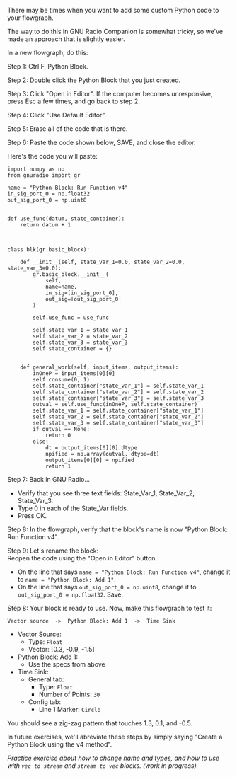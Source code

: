 There may be times when you want to add some custom Python code to your flowgraph.

The way to do this in GNU Radio Companion is somewhat tricky, so we've made an approach that is slightly easier.

In a new flowgraph, do this:

Step 1: Ctrl F, Python Block.

Step 2: Double click the Python Block that you just created.

Step 3: Click "Open in Editor". If the computer becomes unresponsive, press Esc a few times, and go back to step 2.

Step 4: Click "Use Default Editor".

Step 5: Erase all of the code that is there.

Step 6: Paste the code shown below, SAVE, and close the editor.

Here's the code you will paste:

```python3
import numpy as np
from gnuradio import gr

name = "Python Block: Run Function v4"
in_sig_port_0 = np.float32
out_sig_port_0 = np.uint8


def use_func(datum, state_container):
    return datum + 1



class blk(gr.basic_block):

    def __init__(self, state_var_1=0.0, state_var_2=0.0, state_var_3=0.0):
        gr.basic_block.__init__(
            self,
            name=name,
            in_sig=[in_sig_port_0],
            out_sig=[out_sig_port_0]
        )
        
        self.use_func = use_func
        
        self.state_var_1 = state_var_1
        self.state_var_2 = state_var_2
        self.state_var_3 = state_var_3
        self.state_container = {}


    def general_work(self, input_items, output_items):
        inOneP = input_items[0][0]
        self.consume(0, 1)
        self.state_container["state_var_1"] = self.state_var_1
        self.state_container["state_var_2"] = self.state_var_2
        self.state_container["state_var_3"] = self.state_var_3
        outval = self.use_func(inOneP, self.state_container)
        self.state_var_1 = self.state_container["state_var_1"]
        self.state_var_2 = self.state_container["state_var_2"]
        self.state_var_3 = self.state_container["state_var_3"]
        if outval == None:
            return 0
        else:
            dt = output_items[0][0].dtype
            npified = np.array(outval, dtype=dt)
            output_items[0][0] = npified
            return 1
```

Step 7: Back in GNU Radio...
- Verify that you see three text fields: State_Var_1, State_Var_2, State_Var_3.
- Type 0 in each of the State_Var fields.
- Press OK.

Step 8: In the flowgraph, verify that the block's name is now "Python Block: Run Function v4".

Step 9: Let's rename the block:  
Reopen the code using the "Open in Editor" button.  
- On the line that says `name = "Python Block: Run Function v4"`, change it to `name = "Python Block: Add 1"`.
- On the line that says `out_sig_port_0 = np.uint8`, change it to `out_sig_port_0 = np.float32`.
Save.

Step 8: Your block is ready to use. Now, make this flowgraph to test it:

```
Vector source  ->  Python Block: Add 1  ->  Time Sink
```

- Vector Source:
  - Type: `Float`
  - Vector: [0.3, -0.9, -1.5]
- Python Block: Add 1:
  - Use the specs from above
- Time Sink:
  - General tab:
    - Type: `Float`
    - Number of Points: `30`
  - Config tab:
    - Line 1 Marker: `Circle`

You should see a zig-zag pattern that touches 1.3, 0.1, and -0.5. 

In future exercises, we'll abreviate these steps by simply saying "Create a Python Block using the v4 method".

_Practice exercise about how to change name and types, and how to use with `vec to stream` and `stream to vec` blocks. (work in progress)_
